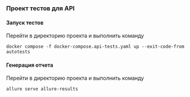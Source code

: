 ### Проект тестов для API

#### Запуск тестов
Перейти в директорию проекта и выполнить команду

`docker compose -f docker-compose.api-tests.yaml up --exit-code-from autotests`

#### Генерация отчета
Перейти в директорию проекта и выполнить команду

`allure serve allure-results`